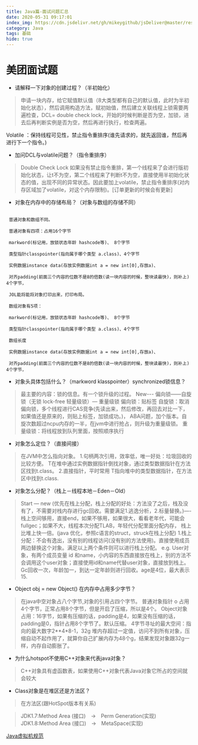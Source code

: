 ```yaml
---
title: Java篇-面试问题汇总
date: 2020-05-31 09:17:01
index_img: https://cdn.jsdelivr.net/gh/mikeygithub/jsDeliver@master/resource/img/total.jpeg
category: Java
tags: 基础
hide: true
---
```


# 美团面试题

- 请解释一下对象的创建过程？（半初始化）
>申请一块内存，给它赋值默认值（8大类型都有自己的默认值，此时为半初始化状态），然后调用构造方法，赋初始值，然后建立关联线程上锁需要两遍检查，DCL= double check lock，开始的时候判断是否为空，加锁，进去后再判断实例是否为空，然后再进行执行，检查两遍。
 
 Volatile ：保持线程可见性，禁止指令重排序(谁先请求的，就先返回谁，然后再进行下一个指令。)

- 加问DCL与volatile问题？（指令重排序）
>Double Check Lock
如果没有禁止指令重排，第一个线程来了会进行版初始化状态，让t不为空，第二个线程来了判断t不为空，直接使用半初始化状态的值，出现不同的异常状态。因此要加上volatile，禁止指令重排序(对内存区域加了volatile，对这个内存限制)。[订单更新的时候会有更新]
- 对象在内存中的存储布局？（对象与数组的存储不同）
````text

 普通对象和数组不同。
 
 普通对象有四项：占用16个字节
 
 markword(标记用，放锁状态年龄 hashcode等)、 8个字节
 
 类型指针classpointer(指向属于哪个类型 a.class)、4个字节
 
 实例数据instance data(存放实例数据int a = new int[0],存放a)、
 
 对齐padding(前面三个内容的位数不是8的倍数(读一块内容的时候，整块读最快)，则补上) 4个字节，
 
 JOL能将能将对象打印出来，打印布局。
 
 数组对象有5项：
 
 markword(标记用，放锁状态年龄 hashcode等)、 8个字节
 
 类型指针classpointer(指向属于哪个类型 a.class)、4个字节
 
 数组长度
 
 实例数据instance data(存放实例数据int a = new int[0],存放a)、
 
 对齐padding(前面三个内容的位数不是8的倍数(读一块内容的时候，整块读最快)，则补上) 4个字节，
````

- 对象头具体包括什么？（markword klasspointer）synchronized锁信息？
>最主要的内容：锁的信息。有一个锁升级的过程。
 New--- 偏向锁——自旋锁（无锁 lock-free 轻量级锁）— 重量级锁
 偏向锁：贴标签
 自旋锁：取消偏向锁，多个线程进行CAS竞争(先读出来，然后修改，再回去对比一下，如果值还是原来的，则贴上标签，加锁成功。)，   ABA问题，加个版本。自旋次数超过ncpu内存的一半，在jvm中进行抢占，则升级为重量级锁。
 重量级锁：将线程放到队列里面，按照顺序执行
- 对象怎么定位？（直接间接）
>在JVM中怎么指向对象。
 1.句柄两次引用，效率低，唯一好处：垃圾回收的比较方便。
 T在堆中通过实例数据指针倒找对象，通过类型数据指针在方法区找到t.class。
 2.直接指针，平时常用
 T指向堆中的类型数据指针，在方法区中找到t.class.
- 对象怎么分配？（栈上－线程本地－Eden－Old）
>Start — new (优先在栈上分配，栈上分配的好处：方法没了之后，栈及没有了，不需要对栈内存进行gc回收。需要满足1.逃逸分析，2.标量替换。)—- 栈上空间够用，直接end，如果不够用，如果很大，看看老年代，可能会fullgec；如果不大，线程本次分配TLAB，年轻代分配里面分配内存，
 栈上比堆上快一倍。(java 优化，参照c语言的struct，struck在栈上分配)
 1.栈上分配：不会有逸出，没有别的线程访问(没有别的方法使用)。直接使用成员两边替换这个对象。满足以上两个条件则可以进行栈上分配。
 e.g. User对象，有两个成员变量 id 和name，小内容的东西直接放在栈上，别的方法不会调用这个user对象；直接使用id和name代替user对象，直接放到栈上。
 Gc回收一次，年龄加一，到达一定年龄则进行回收。age是4位，最大表示15.
- Object obj = new Object() 在内存中占用多少字节？
>在java中空对象占八个字节,对象的引用占四个字节。
普通对象指针 o 占用4个字节，正常占用8个字节，但是开启了压缩，所以是4个。
Object对象占用：16字节，如果有压缩的话，padding是4，如果没有压缩的话，padding是0，指针占用8个字节了。默认压缩。
4字节寻址的最大空间：指向的最大数字2**4*8-1，32g
堆内存超过一定值，访问不到所有对象，压缩自动不起作用了，就算你自己扩展内存为48个g，结果发现对象跟32g一样，内存自动膨胀了。
- 为什么hotspot不使用C++对象来代表java对象？
>C++对象具有虚函数表，如果使用C++对象代表Java对象它所占的空间就会较大
- Class对象是在堆区还是方法区？
>在方法区(跟HotSpot版本有关系)

>JDK1.7:Method Area (接口)　->　Perm Generation(实现)
>JDK1.8:Method Area (接口)　->　MetaSpace(实现)

[Java虚拟机规范](https://docs.oracle.com/javase/specs/jvms/se6/html/VMSpecTOC.doc.html)   


 
